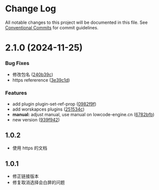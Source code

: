 # Change Log

All notable changes to this project will be documented in this file.
See [Conventional Commits](https://conventionalcommits.org) for commit guidelines.

# 2.1.0 (2024-11-25)


### Bug Fixes

* 修改包名 ([240b39c](https://github.com/alibaba/lowcode-plugins/commit/240b39ccf025ad26d79591764b2eaf772c0d9960))
* https refererence ([3e39c1d](https://github.com/alibaba/lowcode-plugins/commit/3e39c1d5dd9344bab919146f8431cb344c5d4462))


### Features

* add plugin plugin-set-ref-prop ([0982f9f](https://github.com/alibaba/lowcode-plugins/commit/0982f9f9183d7f3f55a8f15d43cf4fba12b36104))
* add worskapces plugins ([251534c](https://github.com/alibaba/lowcode-plugins/commit/251534cdff6075acfa071cb881e635c1e1fb68de))
* **manual:** adjust manual, use manual on lowcode-engine.cn ([6782bfb](https://github.com/alibaba/lowcode-plugins/commit/6782bfb654d0e2229b1b02749514a96fd2e3fc5e))
* new version ([939f942](https://github.com/alibaba/lowcode-plugins/commit/939f942364c1303a2393b26e877531e5cda063c0))





## 1.0.2

- 使用 https 的文档

## 1.0.1

- 修正链接版本
- 修复取消选择会白屏的问题
